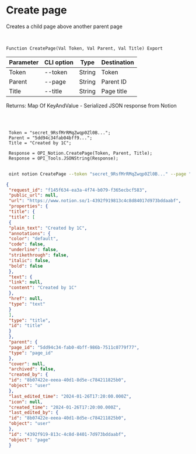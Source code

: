 ﻿---
sidebar_position: 1
---

# Create page
 Creates a child page above another parent page


<br/>


`Function CreatePage(Val Token, Val Parent, Val Title) Export`

 | Parameter | CLI option | Type | Destination |
 |-|-|-|-|
 | Token | --token | String | Token |
 | Parent | --page | String | Parent ID |
 | Title | --title | String | Page title |

 
 Returns: Map Of KeyAndValue - Serialized JSON response from Notion

<br/>




```bsl title="Code example"
 
 Token = "secret_9RsfMrRMqZwqp0Zl0B...";
 Parent = "5dd94c34fab04bff9...";
 Title = "Created by 1C";
 
 Response = OPI_Notion.CreatePage(Token, Parent, Title);
 Response = OPI_Tools.JSONString(Response);
```
	


```sh title="CLI command example"
 
 oint notion CreatePage --token "secret_9RsfMrRMqZwqp0Zl0B..." --page "5dd94c34fab04bff9..." --title "Created by 1C"

```

```json title="Result"
{
 "request_id": "f145f634-ea3a-4f74-b079-f365ecbcf583",
 "public_url": null,
 "url": "https://www.notion.so/1-4392f919813c4c8d84017d973bddaabf",
 "properties": {
 "title": {
 "title": [
 {
 "plain_text": "Created by 1C",
 "annotations": {
 "color": "default",
 "code": false,
 "underline": false,
 "strikethrough": false,
 "italic": false,
 "bold": false
 },
 "text": {
 "link": null,
 "content": "Created by 1C"
 },
 "href": null,
 "type": "text"
 }
 ],
 "type": "title",
 "id": "title"
 }
 },
 "parent": {
 "page_id": "5dd94c34-fab0-4bff-986b-7511c0779f77",
 "type": "page_id"
 },
 "cover": null,
 "archived": false,
 "created_by": {
 "id": "8b07422e-eeea-40d1-8d5e-c784211825b0",
 "object": "user"
 },
 "last_edited_time": "2024-01-26T17:20:00.000Z",
 "icon": null,
 "created_time": "2024-01-26T17:20:00.000Z",
 "last_edited_by": {
 "id": "8b07422e-eeea-40d1-8d5e-c784211825b0",
 "object": "user"
 },
 "id": "4392f919-813c-4c8d-8401-7d973bddaabf",
 "object": "page"
 }
```
